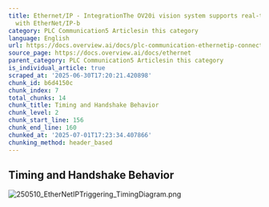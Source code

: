 ```yaml
---
title: Ethernet/IP - IntegrationThe OV20i vision system supports real-time communication
  with EtherNet/IP-b
category: PLC Communication5 Articlesin this category
language: English
url: https://docs.overview.ai/docs/plc-communication-ethernetip-connections
source_page: https://docs.overview.ai/docs/ethernet
parent_category: PLC Communication5 Articlesin this category
is_individual_article: true
scraped_at: '2025-06-30T17:20:21.420898'
chunk_id: b6d4150c
chunk_index: 7
total_chunks: 14
chunk_title: Timing and Handshake Behavior
chunk_level: 2
chunk_start_line: 156
chunk_end_line: 160
chunked_at: '2025-07-01T17:23:34.407866'
chunking_method: header_based
---
```


## **Timing and Handshake Behavior**

![250510_EtherNetIPTriggering_TimingDiagram.png](https://cdn.document360.io/863daf20-40fe-49e9-9c91-e3c6cfba55d1/Images/Documentation/250510_EtherNetIPTriggering_TimingDiagram\(8\).png)
